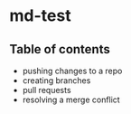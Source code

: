 # md-test

## Table of contents

- pushing changes to a repo
- creating branches
- pull requests
- resolving a merge conflict
